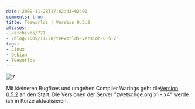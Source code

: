 ```yaml
---
date: 2009-11-28T17:02:43+02:00
comments: true
title: Teeworlds | Version 0.5.2
aliases:
- /archives/721
- /blog/2009/11/28/teeworlds-version-0-5-2
tags:
- Linux
- Debian
- Teeworlds
---
```


![7](/uploads/2009/11/7.png)

Mit kleineren Bugfixes und umgehen Compiler
Warings geht die[Version 0.5.2](http://teeworlds.com/?page=downloads) an
den Start. Die Versionen der Server "zwetschge.org x1 - x4" werde ich in
Kürze aktualisieren.
